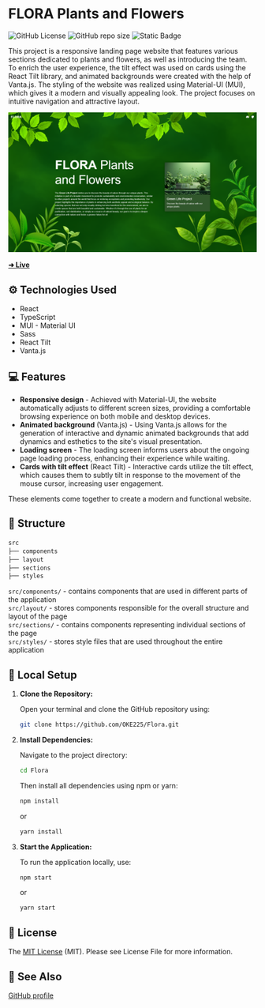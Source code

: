 # FLORA Plants and Flowers

![GitHub License](https://img.shields.io/github/license/OKE225/Flora?style=for-the-badge&labelColor=red&color=tomato)
![GitHub repo size](https://img.shields.io/github/repo-size/OKE225/Flora?style=for-the-badge&label=size&labelColor=goldenrod&color=yellow)
![Static Badge](https://img.shields.io/badge/OKE225-blue?style=for-the-badge&label=Author&labelColor=steelblue)

This project is a responsive landing page website that features various sections dedicated to plants and flowers, as well as introducing the team. To enrich the user experience, the tilt effect was used on cards using the React Tilt library, and animated backgrounds were created with the help of Vanta.js. The styling of the website was realized using Material-UI (MUI), which gives it a modern and visually appealing look. The project focuses on intuitive navigation and attractive layout.

![Plants section](./src/assets/docs/plants.png)

[**➜ Live**](https://oke225.github.io/Flora/)

## ⚙️ Technologies Used

- React
- TypeScript
- MUI - Material UI
- Sass
- React Tilt
- Vanta.js

## 💻 Features

- **Responsive design** - Achieved with Material-UI, the website automatically adjusts to different screen sizes, providing a comfortable browsing experience on both mobile and desktop devices.
- **Animated background** (Vanta.js) - Using Vanta.js allows for the generation of interactive and dynamic animated backgrounds that add dynamics and esthetics to the site's visual presentation.
- **Loading screen** - The loading screen informs users about the ongoing page loading process, enhancing their experience while waiting.
- **Cards with tilt effect** (React Tilt) - Interactive cards utilize the tilt effect, which causes them to subtly tilt in response to the movement of the mouse cursor, increasing user engagement.

These elements come together to create a modern and functional website.

## 📁 Structure

```bash
src
├── components
├── layout
├── sections
├── styles
```

`src/components/` - contains components that are used in different parts of the application  
`src/layout/` - stores components responsible for the overall structure and layout of the page  
`src/sections/` - contains components representing individual sections of the page  
`src/styles/` - stores style files that are used throughout the entire application

## 📙 Local Setup

1. **Clone the Repository:**

   Open your terminal and clone the GitHub repository using:

   ```bash
   git clone https://github.com/OKE225/Flora.git
   ```

2. **Install Dependencies:**

   Navigate to the project directory:

   ```bash
   cd Flora
   ```

   Then install all dependencies using npm or yarn:

   ```bash
   npm install
   ```

   or

   ```bash
   yarn install
   ```

3. **Start the Application:**

   To run the application locally, use:

   ```bash
   npm start
   ```

   or

   ```bash
   yarn start
   ```

## 📄 License

The [MIT License](./LICENSE) (MIT). Please see License File for more information.

## 🔎 See Also

[GitHub profile](https://github.com/OKE225)
